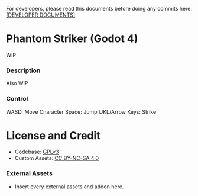 For developers, please read this documents before doing any commits here:  
[[DEVELOPER DOCUMENTS]](docs/README.md)

# Phantom Striker (Godot 4)
WIP

### Description
Also WIP

### Control
WASD: Move Character
Space: Jump
IJKL/Arrow Keys: Strike

# License and Credit
- Codebase: [GPLv3](LICENSE)
- Custom Assets: [CC BY-NC-SA 4.0](https://creativecommons.org/licenses/by-nc-sa/4.0/)

### External Assets
- Insert every external assets and addon here.


